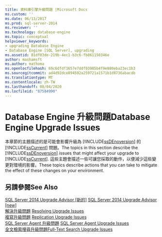 ```yaml
---
title: 資料庫引擎升級問題 |Microsoft Docs
ms.custom: ''
ms.date: 06/13/2017
ms.prod: sql-server-2014
ms.reviewer: ''
ms.technology: database-engine
ms.topic: conceptual
helpviewer_keywords:
- upgrading Database Engine
- Database Engine [SQL Server], upgrading
ms.assetid: 81df03de-219b-4ec1-b3c6-fb861150346e
author: mashamsft
ms.author: mathoma
ms.openlocfilehash: 69c6dfdf1657e7ddf93905b4f9e880eba23ec1b3
ms.sourcegitcommit: ad4d92dce894592a259721a1571b1d8736abacdb
ms.translationtype: MT
ms.contentlocale: zh-TW
ms.lasthandoff: 08/04/2020
ms.locfileid: "87584990"
---
```

# <a name="database-engine-upgrade-issues"></a><span data-ttu-id="0c4ae-102">Database Engine 升級問題</span><span class="sxs-lookup"><span data-stu-id="0c4ae-102">Database Engine Upgrade Issues</span></span>
  <span data-ttu-id="0c4ae-103">本章節的主題描述的是可能會影響升級為 [!INCLUDE[ssDEnoversion](../../includes/ssdenoversion-md.md)] 的 [!INCLUDE[ssCurrent](../../includes/sscurrent-md.md)] 問題。</span><span class="sxs-lookup"><span data-stu-id="0c4ae-103">The topics in this section describe the [!INCLUDE[ssDEnoversion](../../includes/ssdenoversion-md.md)] issues that might affect your upgrade to [!INCLUDE[ssCurrent](../../includes/sscurrent-md.md)].</span></span> <span data-ttu-id="0c4ae-104">這些主題會描述一些可讓您採取的動作，以便減少這些變更對環境的影響。</span><span class="sxs-lookup"><span data-stu-id="0c4ae-104">These topics describe actions that you can take to mitigate the effect of these changes on your environment.</span></span>  
  
## <a name="see-also"></a><span data-ttu-id="0c4ae-105">另請參閱</span><span class="sxs-lookup"><span data-stu-id="0c4ae-105">See Also</span></span>  
 <span data-ttu-id="0c4ae-106">[SQL Server 2014 Upgrade Advisor &#91;新的&#93;](sql-server-2014-upgrade-advisor.md) </span><span class="sxs-lookup"><span data-stu-id="0c4ae-106">[SQL Server 2014 Upgrade Advisor &#91;new&#93;](sql-server-2014-upgrade-advisor.md) </span></span>  
 <span data-ttu-id="0c4ae-107">[解決升級問題](../../../2014/sql-server/install/resolving-upgrade-issues.md) </span><span class="sxs-lookup"><span data-stu-id="0c4ae-107">[Resolving Upgrade Issues](../../../2014/sql-server/install/resolving-upgrade-issues.md) </span></span>  
 <span data-ttu-id="0c4ae-108">[複寫升級問題](../../../2014/sql-server/install/replication-upgrade-issues.md) </span><span class="sxs-lookup"><span data-stu-id="0c4ae-108">[Replication Upgrade Issues](../../../2014/sql-server/install/replication-upgrade-issues.md) </span></span>  
 <span data-ttu-id="0c4ae-109">[SQL Server Agent 升級問題](../../../2014/sql-server/install/sql-server-agent-upgrade-issues.md) </span><span class="sxs-lookup"><span data-stu-id="0c4ae-109">[SQL Server Agent Upgrade Issues](../../../2014/sql-server/install/sql-server-agent-upgrade-issues.md) </span></span>  
 [<span data-ttu-id="0c4ae-110">全文檢索搜尋升級問題</span><span class="sxs-lookup"><span data-stu-id="0c4ae-110">Full-Text Search Upgrade Issues</span></span>](../../../2014/sql-server/install/full-text-search-upgrade-issues.md)  
  
  
